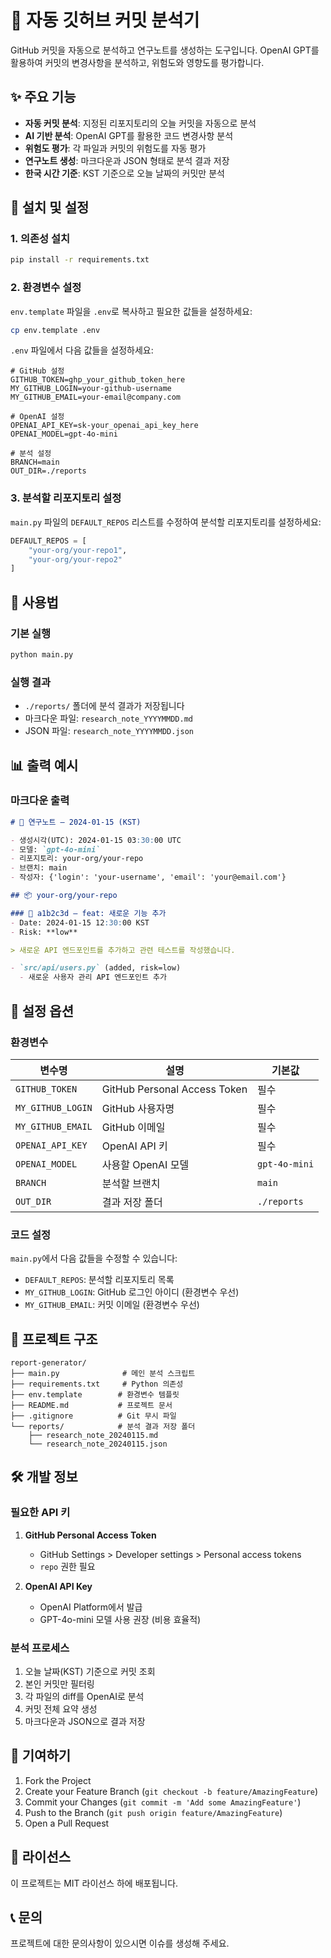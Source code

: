 # 🧠 자동 깃허브 커밋 분석기

GitHub 커밋을 자동으로 분석하고 연구노트를 생성하는 도구입니다. OpenAI GPT를 활용하여 커밋의 변경사항을 분석하고, 위험도와 영향도를 평가합니다.

## ✨ 주요 기능

- **자동 커밋 분석**: 지정된 리포지토리의 오늘 커밋을 자동으로 분석
- **AI 기반 분석**: OpenAI GPT를 활용한 코드 변경사항 분석
- **위험도 평가**: 각 파일과 커밋의 위험도를 자동 평가
- **연구노트 생성**: 마크다운과 JSON 형태로 분석 결과 저장
- **한국 시간 기준**: KST 기준으로 오늘 날짜의 커밋만 분석

## 🚀 설치 및 설정

### 1. 의존성 설치

```bash
pip install -r requirements.txt
```

### 2. 환경변수 설정

`env.template` 파일을 `.env`로 복사하고 필요한 값들을 설정하세요:

```bash
cp env.template .env
```

`.env` 파일에서 다음 값들을 설정하세요:

```env
# GitHub 설정
GITHUB_TOKEN=ghp_your_github_token_here
MY_GITHUB_LOGIN=your-github-username
MY_GITHUB_EMAIL=your-email@company.com

# OpenAI 설정
OPENAI_API_KEY=sk-your_openai_api_key_here
OPENAI_MODEL=gpt-4o-mini

# 분석 설정
BRANCH=main
OUT_DIR=./reports
```

### 3. 분석할 리포지토리 설정

`main.py` 파일의 `DEFAULT_REPOS` 리스트를 수정하여 분석할 리포지토리를 설정하세요:

```python
DEFAULT_REPOS = [
    "your-org/your-repo1",
    "your-org/your-repo2"
]
```

## 📖 사용법

### 기본 실행

```bash
python main.py
```

### 실행 결과

- `./reports/` 폴더에 분석 결과가 저장됩니다
- 마크다운 파일: `research_note_YYYYMMDD.md`
- JSON 파일: `research_note_YYYYMMDD.json`

## 📊 출력 예시

### 마크다운 출력

```markdown
# 🧠 연구노트 — 2024-01-15 (KST)

- 생성시각(UTC): 2024-01-15 03:30:00 UTC
- 모델: `gpt-4o-mini`
- 리포지토리: your-org/your-repo
- 브랜치: main
- 작성자: {'login': 'your-username', 'email': 'your@email.com'}

## 📦 your-org/your-repo

### 🔖 a1b2c3d — feat: 새로운 기능 추가
- Date: 2024-01-15 12:30:00 KST
- Risk: **low**

> 새로운 API 엔드포인트를 추가하고 관련 테스트를 작성했습니다.

- `src/api/users.py` (added, risk=low)
  - 새로운 사용자 관리 API 엔드포인트 추가
```

## 🔧 설정 옵션

### 환경변수

| 변수명 | 설명 | 기본값 |
|--------|------|--------|
| `GITHUB_TOKEN` | GitHub Personal Access Token | 필수 |
| `MY_GITHUB_LOGIN` | GitHub 사용자명 | 필수 |
| `MY_GITHUB_EMAIL` | GitHub 이메일 | 필수 |
| `OPENAI_API_KEY` | OpenAI API 키 | 필수 |
| `OPENAI_MODEL` | 사용할 OpenAI 모델 | `gpt-4o-mini` |
| `BRANCH` | 분석할 브랜치 | `main` |
| `OUT_DIR` | 결과 저장 폴더 | `./reports` |

### 코드 설정

`main.py`에서 다음 값들을 수정할 수 있습니다:

- `DEFAULT_REPOS`: 분석할 리포지토리 목록
- `MY_GITHUB_LOGIN`: GitHub 로그인 아이디 (환경변수 우선)
- `MY_GITHUB_EMAIL`: 커밋 이메일 (환경변수 우선)

## 📁 프로젝트 구조

```
report-generator/
├── main.py              # 메인 분석 스크립트
├── requirements.txt     # Python 의존성
├── env.template        # 환경변수 템플릿
├── README.md           # 프로젝트 문서
├── .gitignore          # Git 무시 파일
└── reports/            # 분석 결과 저장 폴더
    ├── research_note_20240115.md
    └── research_note_20240115.json
```

## 🛠️ 개발 정보

### 필요한 API 키

1. **GitHub Personal Access Token**
   - GitHub Settings > Developer settings > Personal access tokens
   - `repo` 권한 필요

2. **OpenAI API Key**
   - OpenAI Platform에서 발급
   - GPT-4o-mini 모델 사용 권장 (비용 효율적)

### 분석 프로세스

1. 오늘 날짜(KST) 기준으로 커밋 조회
2. 본인 커밋만 필터링
3. 각 파일의 diff를 OpenAI로 분석
4. 커밋 전체 요약 생성
5. 마크다운과 JSON으로 결과 저장

## 🤝 기여하기

1. Fork the Project
2. Create your Feature Branch (`git checkout -b feature/AmazingFeature`)
3. Commit your Changes (`git commit -m 'Add some AmazingFeature'`)
4. Push to the Branch (`git push origin feature/AmazingFeature`)
5. Open a Pull Request

## 📄 라이선스

이 프로젝트는 MIT 라이선스 하에 배포됩니다.

## 📞 문의

프로젝트에 대한 문의사항이 있으시면 이슈를 생성해 주세요.
